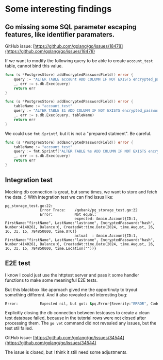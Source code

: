 # Some interesting findings

## Go missing some SQL parameter escaping features, like identifier paramaters.

GitHub issue: [https://github.com/golang/go/issues/18478](https://github.com/golang/go/issues/18478)

If we want to modify the following query to be able to create `account_test` table, cannot bind this value.

```go
func (s *PostgresStore) addEncryptedPasswordField() error {
	query := "ALTER TABLE account ADD COLUMN IF NOT EXISTS encrypted_password varchar(100)"
	_, err := s.db.Exec(query)
	return err
}
```

```go
func (s *PostgresStore) addEncryptedPasswordField() error {
	tableName := "account_test"
    query := "ALTER TABLE $1 ADD COLUMN IF NOT EXISTS encrypted_password varchar(100)"
	_, err := s.db.Exec(query, tableName)
	return err
}
```

We could use `fmt.Sprintf`, but it is not a "prepared statment". Be careful.

```go
func (s *PostgresStore) addEncryptedPasswordField() error {
	tableName := "account_test"
    query := fmt.Sprintf("ALTER TABLE %s ADD COLUMN IF NOT EXISTS encrypted_password varchar(100)",tableName)
	_, err := s.db.Exec(query)
	return err
}
```

## Integration test

Mocking db connection is great, but some times, we want to store and fetch the data. :)
With integration test we can find issus like:

```
pg_storage_test.go:22:
                Error Trace:    /gobank/pg_storage_test.go:22
                Error:          Not equal:
                                expected: &main.Account{ID:1, FirstName:"firstName", LastName:"lastname", EncryptedPassword:"hash", Number:4140261, Balance:0, CreatedAt:time.Date(2024, time.August, 26, 16, 31, 15, 784850000, time.UTC)}
                                actual  : &main.Account{ID:1, FirstName:"firstName", LastName:"lastname", EncryptedPassword:"hash", Number:4140261, Balance:0, CreatedAt:time.Date(2024, time.August, 26, 16, 31, 15, 784850000, time.Location(""))}
```

## E2E test

I know I could just use the httptest server and pass it some handler functions to make some meaningful E2E tests.

But this blackbox like approach gived me the opportinuty to tryout something different. And it also revealed and interesting bug:

```bash
Error:          Expected nil, but got: &pq.Error{Severity:"ERROR", Code:"55006", Message:"database \"postgres_test\" is being accessed by other users", Detail:"There are 3 other sessions using the database.", Hint:"", Position:"", InternalPosition:"", InternalQuery:"", Where:"", Schema:"", Table:"", Column:"", DataTypeName:"", Constraint:"", File:"dbcommands.c", Line:"1699", Routine:"dropdb"}
```

Explicitly closing the db connection between testcases to create a clean test database failed, because in the tutorial rows were not closed after processing them. The `go vet` command did not revealed any issues, but the test stil failed.

GitHub issue: [https://github.com/golang/go/issues/34544](https://github.com/golang/go/issues/34544)

The issue is closed, but I think it still need some adjustments.
